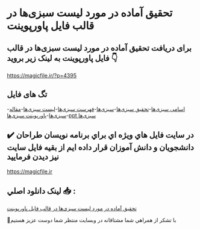 # تحقیق آماده در مورد لیست سبزی‌ها در قالب فایل پاورپوینت

## برای دریافت تحقیق آماده در مورد لیست سبزی‌ها در قالب فایل پاورپوینت به لینک زیر بروید 👇

https://magicfile.ir/?p=4395

## تگ های فایل

-[اسامی سبزی‌ها](https://magicfile.ir/product/%d8%aa%d8%ad%d9%82%db%8c%d9%82-%d8%a2%d9%85%d8%a7%d8%af%d9%87-%d9%84%db%8c%d8%b3%d8%aa%d8%b3%d8%a8%d8%b2%db%8c%d9%87%d8%a7-%d8%af%d8%b1-%d9%be%d8%a7%d9%88%d8%b1%d9%be%d9%88%db%8c%d9%86%d8%aa/)-[تحقیق سبزی‌ها](https://magicfile.ir/product/%d8%aa%d8%ad%d9%82%db%8c%d9%82-%d8%a2%d9%85%d8%a7%d8%af%d9%87-%d9%84%db%8c%d8%b3%d8%aa%d8%b3%d8%a8%d8%b2%db%8c%d9%87%d8%a7-%d8%af%d8%b1-%d9%be%d8%a7%d9%88%d8%b1%d9%be%d9%88%db%8c%d9%86%d8%aa/)-[سبزی‌ها](https://magicfile.ir/product/%d8%aa%d8%ad%d9%82%db%8c%d9%82-%d8%a2%d9%85%d8%a7%d8%af%d9%87-%d9%84%db%8c%d8%b3%d8%aa%d8%b3%d8%a8%d8%b2%db%8c%d9%87%d8%a7-%d8%af%d8%b1-%d9%be%d8%a7%d9%88%d8%b1%d9%be%d9%88%db%8c%d9%86%d8%aa/)-[فهرست سبزی‌ها](https://magicfile.ir/product/%d8%aa%d8%ad%d9%82%db%8c%d9%82-%d8%a2%d9%85%d8%a7%d8%af%d9%87-%d9%84%db%8c%d8%b3%d8%aa%d8%b3%d8%a8%d8%b2%db%8c%d9%87%d8%a7-%d8%af%d8%b1-%d9%be%d8%a7%d9%88%d8%b1%d9%be%d9%88%db%8c%d9%86%d8%aa/)-[لیست سبزی‌ها](https://magicfile.ir/product/%d8%aa%d8%ad%d9%82%db%8c%d9%82-%d8%a2%d9%85%d8%a7%d8%af%d9%87-%d9%84%db%8c%d8%b3%d8%aa%d8%b3%d8%a8%d8%b2%db%8c%d9%87%d8%a7-%d8%af%d8%b1-%d9%be%d8%a7%d9%88%d8%b1%d9%be%d9%88%db%8c%d9%86%d8%aa/)-[مقاله سبزی‌ها](https://magicfile.ir/product/%d8%aa%d8%ad%d9%82%db%8c%d9%82-%d8%a2%d9%85%d8%a7%d8%af%d9%87-%d9%84%db%8c%d8%b3%d8%aa%d8%b3%d8%a8%d8%b2%db%8c%d9%87%d8%a7-%d8%af%d8%b1-%d9%be%d8%a7%d9%88%d8%b1%d9%be%d9%88%db%8c%d9%86%d8%aa/)-[پاورپوینت سبزی‌ها](https://magicfile.ir/product/%d8%aa%d8%ad%d9%82%db%8c%d9%82-%d8%a2%d9%85%d8%a7%d8%af%d9%87-%d9%84%db%8c%d8%b3%d8%aa%d8%b3%d8%a8%d8%b2%db%8c%d9%87%d8%a7-%d8%af%d8%b1-%d9%be%d8%a7%d9%88%d8%b1%d9%be%d9%88%db%8c%d9%86%d8%aa/)-[ppt سبزی‌ها](https://magicfile.ir/product/%d8%aa%d8%ad%d9%82%db%8c%d9%82-%d8%a2%d9%85%d8%a7%d8%af%d9%87-%d9%84%db%8c%d8%b3%d8%aa%d8%b3%d8%a8%d8%b2%db%8c%d9%87%d8%a7-%d8%af%d8%b1-%d9%be%d8%a7%d9%88%d8%b1%d9%be%d9%88%db%8c%d9%86%d8%aa/)

## ✔️ در سايت فايل هاي ويژه اي براي برنامه نويسان طراحان دانشجويان و دانش آموزان قرار داده ايم از بقيه فايل سايت نيز ديدن فرماييد

https://magicfile.ir


## لينک دانلود اصلي 📥 :

[تحقیق آماده در مورد لیست سبزی‌ها در قالب فایل پاورپوینت](https://magicfile.ir/product/%d8%aa%d8%ad%d9%82%db%8c%d9%82-%d8%a2%d9%85%d8%a7%d8%af%d9%87-%d9%84%db%8c%d8%b3%d8%aa%d8%b3%d8%a8%d8%b2%db%8c%d9%87%d8%a7-%d8%af%d8%b1-%d9%be%d8%a7%d9%88%d8%b1%d9%be%d9%88%db%8c%d9%86%d8%aa/) 


🙏با تشکر از همراهي شما مشتاقانه در وبسایت منتظر شما دوست عزیز هستیم

